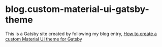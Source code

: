 # blog.custom-material-ui-gatsby-theme

This is a Gatsby site created by following my blog entry, [How to create a custom Material UI theme for Gatsby](https://sung.codes/blog/2020/06/25/how-to-create-a-custom-material-ui-theme-for-gatsby/)
